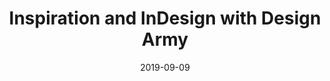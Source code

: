 ---
layout: post
title: Inspiration and InDesign with Design Army
date: 2019-09-09
categories: education
root: /work/
description: Article celebrating the past, present and future of InDesign
redirect: https://blog.adobe.com/en/2019/09/03/inspiration-and-indesign-with-design-army#gs.l1qa6o
---